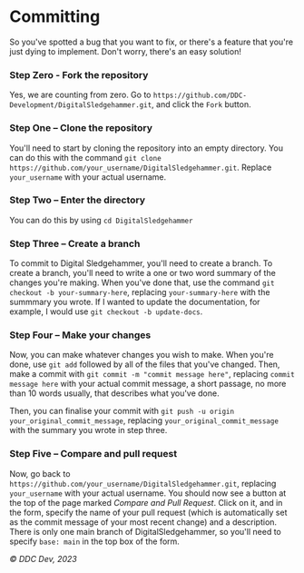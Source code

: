 # Committing

So you've spotted a bug that you want to fix, or there's a feature that you're just dying to implement. Don't worry, there's an easy solution!

### Step Zero - Fork the repository

Yes, we are counting from zero. Go to `https://github.com/DDC-Development/DigitalSledgehammer.git`, and click the `Fork` button.

### Step One – Clone the repository

You'll need to start by cloning the repository into an empty directory.
You can do this with the command `git clone https://github.com/your_username/DigitalSledgehammer.git`. Replace `your_username` with your actual username.

### Step Two – Enter the directory

You can do this by using `cd DigitalSledgehammer`

### Step Three – Create a branch

To commit to Digital Sledgehammer, you'll need to create a branch. To create a branch, you'll need to write a one or two word summary of the changes you're making. When you've done that, use the command `git checkout -b your-summary-here`, replacing `your-summary-here` with the summmary you wrote. If I wanted to update the documentation, for example, I would use `git checkout -b update-docs`.

### Step Four – Make your changes

Now, you can make whatever changes you wish to make. When you're done, use `git add` followed by all of the files that you've changed.
Then, make a commit with `git commit -m "commit message here"`, replacing `commit message here` with your actual commit message, a short passage, no more than 10 words usually, that describes what you've done.

Then, you can finalise your commit with `git push -u origin your_original_commit_message`, replacing `your_original_commit_message` with the summary you wrote in step three.

### Step Five – Compare and pull request

Now, go back to `https://github.com/your_username/DigitalSledgehammer.git`, replacing `your_username` with your actual username. You should now see a button at the top of the page marked _Compare and Pull Request_. Click on it, and in the form, specify the name of your pull request (which is automatically set as the commit message of your most recent change) and a description. There is only one main branch of DigitalSledgehammer, so you'll need to specify `base: main` in the top box of the form.



*_© DDC Dev, 2023_*